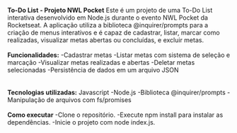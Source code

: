 **To-Do List - Projeto NWL Pocket**
Este é um projeto de uma To-Do List interativa desenvolvido em Node.js durante o evento NWL Pocket da Rocketseat. A aplicação utiliza a biblioteca @inquirer/prompts para a criação de menus interativos e é capaz de cadastrar, listar, marcar como realizadas, visualizar metas abertas ou concluídas, e excluir metas.
<br>
<br>
**Funcionalidades:**
-Cadastrar metas
-Listar metas com sistema de seleção e marcação
-Visualizar metas realizadas e abertas
-Deletar metas selecionadas
-Persistência de dados em um arquivo JSON <br>
<br>
<br>
**Tecnologias utilizadas:**
Javascript
-Node.js
-Biblioteca @inquirer/prompts
-Manipulação de arquivos com fs/promises
<br>
<br>
**Como executar**
-Clone o repositório.
-Execute npm install para instalar as dependências.
-Inicie o projeto com node index.js.
